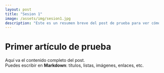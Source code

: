 ```yaml
---
layout: post
title: "Sesion 1"
image: /assets/img/sesion1.jpg
description: "Este es un resumen breve del post de prueba para ver cómo se muestra en Recent Articles."
---
```


<style>
  /* Oculta cabecera y pie del tema SOLO en esta página */ 
  .site-footer { display: none !important; } 
  .page-content { padding: 0; }
</style>

# Primer artículo de prueba

Aquí va el contenido completo del post.  
Puedes escribir en **Markdown**: títulos, listas, imágenes, enlaces, etc.
